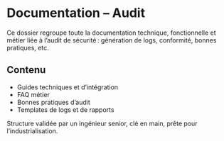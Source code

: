 # Documentation – Audit

Ce dossier regroupe toute la documentation technique, fonctionnelle et métier liée à l’audit de sécurité : génération de logs, conformité, bonnes pratiques, etc.

## Contenu
- Guides techniques et d’intégration
- FAQ métier
- Bonnes pratiques d’audit
- Templates de logs et de rapports

Structure validée par un ingénieur senior, clé en main, prête pour l’industrialisation.
